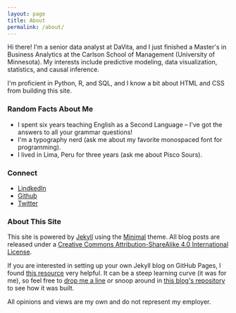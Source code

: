 ```yaml
---
layout: page
title: About
permalink: /about/
---
```


Hi there! I'm a senior data analyst at DaVita, and I just finished a Master's in Business Analytics at the Carlson School of Management (University of Minnesota). My interests include predictive modeling, data visualization, statistics, and causal inference.  

I'm proficient in Python, R, and SQL, and I know a bit about HTML and CSS from building this site.

### Random Facts About Me

- I spent six years teaching English as a Second Language – I've got the answers to all your grammar questions!
- I'm a typography nerd (ask me about my favorite monospaced font for programming).
- I lived in Lima, Peru for three years (ask me about Pisco Sours).

### Connect

- [LindkedIn](https://www.linkedin.com/in/cl-ryan/)
- [Github](github.com/clryan)
- [Twitter](https://twitter.com/DataClaireMN)

### About This Site

This site is powered by [Jekyll](http://jekyllrb.com/) using the [Minimal](https://github.com/pages-themes/minimal) theme. All blog posts are released under a [Creative Commons Attribution-ShareAlike 4.0 International License](http://creativecommons.org/licenses/by-sa/4.0/).  

If you are interested in setting up your own Jekyll blog on GitHub Pages, I found [this resource](https://www.aleksandrhovhannisyan.com/blog/dev/getting-started-with-jekyll-and-github-pages/) very helpful. It can be a steep learning curve (it was for me), so feel free to [drop me a line](mailto:ryan.claire29@gmail.com) or snoop around in [this blog's repository](https://github.com/clryan/clryan.github.io) to see how it was built.

All opinions and views are my own and do not represent my employer.


